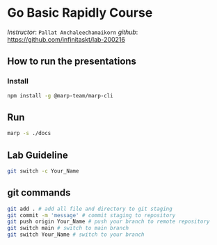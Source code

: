 # Go Basic Rapidly Course

*Instructor*: `Pallat Anchaleechamaikorn`
*github*: https://github.com/infinitaskt/lab-200216

## How to run the presentations

### Install

```sh
npm install -g @marp-team/marp-cli
```

## Run

```sh
marp -s ./docs
```

## Lab Guideline

```sh
git switch -c Your_Name
```

## git commands

```sh
git add . # add all file and directory to git staging
git commit -m 'message' # commit staging to repository
git push origin Your_Name # push your branch to remote repository
git switch main # switch to main branch
git switch Your_Name # switch to your branch
```
